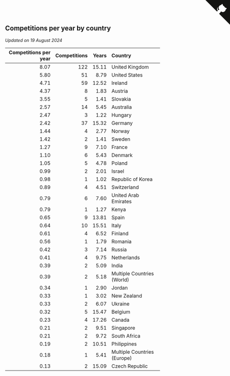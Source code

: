 ## Competitions per year by country

*Updated on 19 August 2024*

| Competitions per year | Competitions | Years | Country |
| ---: | ---: | ---: | :--- |
| 8.07 | 122 | 15.11 | United Kingdom |
| 5.80 | 51 | 8.79 | United States |
| 4.71 | 59 | 12.52 | Ireland |
| 4.37 | 8 | 1.83 | Austria |
| 3.55 | 5 | 1.41 | Slovakia |
| 2.57 | 14 | 5.45 | Australia |
| 2.47 | 3 | 1.22 | Hungary |
| 2.42 | 37 | 15.32 | Germany |
| 1.44 | 4 | 2.77 | Norway |
| 1.42 | 2 | 1.41 | Sweden |
| 1.27 | 9 | 7.10 | France |
| 1.10 | 6 | 5.43 | Denmark |
| 1.05 | 5 | 4.78 | Poland |
| 0.99 | 2 | 2.01 | Israel |
| 0.98 | 1 | 1.02 | Republic of Korea |
| 0.89 | 4 | 4.51 | Switzerland |
| 0.79 | 6 | 7.60 | United Arab Emirates |
| 0.79 | 1 | 1.27 | Kenya |
| 0.65 | 9 | 13.81 | Spain |
| 0.64 | 10 | 15.51 | Italy |
| 0.61 | 4 | 6.52 | Finland |
| 0.56 | 1 | 1.79 | Romania |
| 0.42 | 3 | 7.14 | Russia |
| 0.41 | 4 | 9.75 | Netherlands |
| 0.39 | 2 | 5.09 | India |
| 0.39 | 2 | 5.18 | Multiple Countries (World) |
| 0.34 | 1 | 2.90 | Jordan |
| 0.33 | 1 | 3.02 | New Zealand |
| 0.33 | 2 | 6.07 | Ukraine |
| 0.32 | 5 | 15.47 | Belgium |
| 0.23 | 4 | 17.26 | Canada |
| 0.21 | 2 | 9.51 | Singapore |
| 0.21 | 2 | 9.72 | South Africa |
| 0.19 | 2 | 10.51 | Philippines |
| 0.18 | 1 | 5.41 | Multiple Countries (Europe) |
| 0.13 | 2 | 15.09 | Czech Republic |


<a href="https://github.com/simonkellly/wca_statistics_ireland" class="github-corner" aria-label="View source on Github"><svg width="80" height="80" viewBox="0 0 250 250" style="fill:#151513; color:#fff; position: absolute; top: 0; border: 0; right: 0;" aria-hidden="true"><path d="M0,0 L115,115 L130,115 L142,142 L250,250 L250,0 Z"></path><path d="M128.3,109.0 C113.8,99.7 119.0,89.6 119.0,89.6 C122.0,82.7 120.5,78.6 120.5,78.6 C119.2,72.0 123.4,76.3 123.4,76.3 C127.3,80.9 125.5,87.3 125.5,87.3 C122.9,97.6 130.6,101.9 134.4,103.2" fill="currentColor" style="transform-origin: 130px 106px;" class="octo-arm"></path><path d="M115.0,115.0 C114.9,115.1 118.7,116.5 119.8,115.4 L133.7,101.6 C136.9,99.2 139.9,98.4 142.2,98.6 C133.8,88.0 127.5,74.4 143.8,58.0 C148.5,53.4 154.0,51.2 159.7,51.0 C160.3,49.4 163.2,43.6 171.4,40.1 C171.4,40.1 176.1,42.5 178.8,56.2 C183.1,58.6 187.2,61.8 190.9,65.4 C194.5,69.0 197.7,73.2 200.1,77.6 C213.8,80.2 216.3,84.9 216.3,84.9 C212.7,93.1 206.9,96.0 205.4,96.6 C205.1,102.4 203.0,107.8 198.3,112.5 C181.9,128.9 168.3,122.5 157.7,114.1 C157.9,116.9 156.7,120.9 152.7,124.9 L141.0,136.5 C139.8,137.7 141.6,141.9 141.8,141.8 Z" fill="currentColor" class="octo-body"></path></svg></a><style>.github-corner:hover .octo-arm{animation:octocat-wave 560ms ease-in-out}@keyframes octocat-wave{0%,100%{transform:rotate(0)}20%,60%{transform:rotate(-25deg)}40%,80%{transform:rotate(10deg)}}@media (max-width:500px){.github-corner:hover .octo-arm{animation:none}.github-corner .octo-arm{animation:octocat-wave 560ms ease-in-out}}</style>
